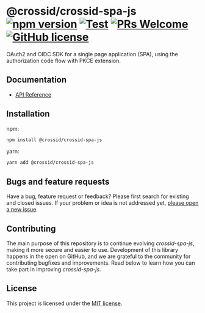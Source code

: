 # @crossid/crossid-spa-js [![npm version](https://img.shields.io/npm/v/@crossid/crossid-spa-js?style=flat)](https://www.npmjs.com/package/@crossid/crossid-spa-js) [![Test](https://github.com/crossid/crossid-spa-js/actions/workflows/test.yml/badge.svg)](https://github.com/crossid/crossid-spa-js/actions/workflows/test.yml) [![PRs Welcome](https://img.shields.io/badge/PRs-welcome-brightgreen.svg)](https://reactjs.org/docs/how-to-contribute.html#your-first-pull-request) [![GitHub license](https://img.shields.io/badge/license-MIT-blue.svg)](https://github.com/crossid/crossid-spa-js/blob/main/LICENSE)

OAuth2 and OIDC SDK for a single page application (SPA), using the authorization code flow with PKCE extension.

## Documentation

- [API Reference](https://crossid.github.io/crossid-spa-js/)

## Installation

npm:

```sh
npm install @crossid/crossid-spa-js
```

yarn:

```sh
yarn add @crossid/crossid-spa-js
```

## Bugs and feature requests

Have a bug, feature request or feedback? Please first search for existing and closed issues. If your problem or idea is not addressed yet, [please open a new issue](https://github.com/crossid/crossid-spa-js/issues/new).

## Contributing

The main purpose of this repository is to continue evolving _crossid-spa-js_, making it more secure and easier to use. Development of this library happens in the open on GitHub, and we are grateful to the community for contributing bugfixes and improvements. Read below to learn how you can take part in improving _crossid-spa-js_.

## License

This project is licensed under the [MIT license](./LICENSE).

